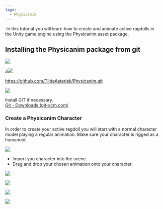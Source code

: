 ```yaml
---
tags:
  - Physicanim
---
```

 In this tutorial you will learn how to create and animate active ragdolls in the Unity game engine using the Physicanim asset package.

## Installing the Physicanim package from git

[![](https://blogger.googleusercontent.com/img/b/R29vZ2xl/AVvXsEjkl-Ddj8zs7GpV0X_UjuijT6V6uqAM0lMaxC3vnGBHRSTkERfaPgfOLv8jDYuhmrAv365unnNtQ5O6bhsEZX6UFV5d0Iof_PHxtj1LklXejVNW2QzfHpD1rKr0Di-UNTurXVqqFhPsoVURSiTL2IGCvuS5_MhPvjUkIJNaLZmdQlZslWMol-_wtw5SlA/s320/632dde1d-3251-47e2-9dc7-ad6eb6fc3e60_image5.png)](https://www.blogger.com/u/1/blog/post/edit/5175033775044694573/1733388939332829682?hl=en-GB#)

  

  

a[![](https://blogger.googleusercontent.com/img/b/R29vZ2xl/AVvXsEjwcJL-7sb1n-EpjVQ_i-h3OgUCnaf1S1kbybVG8cf09LVVAIaYhLjnjEBTxWxto0FvbOz7GLbrvB0MH3peFyUi7ZUHeLf_wJGtHdBgNhDKAp3Ux0tnSTmB1e3WMU88nUB2EnhuDhMiHBRT_yrdXateZMydQYqeojX2GVWID4FM0wNfj7CUTp0n5MCDOQ/s1600/Screenshot%202022-10-25%20001827.jpg)](https://www.blogger.com/u/1/blog/post/edit/5175033775044694573/1733388939332829682?hl=en-GB#)

https://github.com/TildeAsterisk/Physicanim.git

[![](https://blogger.googleusercontent.com/img/b/R29vZ2xl/AVvXsEiz7MxvHmxzCejMSYJdUcIa4Xao7QhhrkVVzIPmG2_4TKKI5i6KxYBAQ_EU9j2UnooXjVrj0vA_J7HJ69MzS9SqK0yoO3jG5d-hP1Yzm1YpS81RMqeeKA6FSbzijnHklBiZU8Typz07YMYTLfPAar-HHB3O3YJVhzOMkWyCnWnod5J-lcnEm5d4KXecoA/s320/Screenshot%202022-10-25%20001952.jpg)](https://www.blogger.com/u/1/blog/post/edit/5175033775044694573/1733388939332829682?hl=en-GB#)

  

Install GIT if necessary.  
[Git - Downloads (git-scm.com)](https://www.blogger.com/u/1/blog/post/edit/5175033775044694573/1733388939332829682?hl=en-GB#)

### Create a Physicanim Character

In order to create your active ragdoll you will start with a normal character model playing a regular animation. Make sure your character is rigged as a humanoid.

[![](https://blogger.googleusercontent.com/img/b/R29vZ2xl/AVvXsEjFTGOo6qLiEM-QW_bktTDyJc7WBq6rS_VENQMUbT96CETum1zIW2LTXJDOVZx19mEtTv5NxN-YtgAjAeoPgs55SDDAvyhkspy80huAwCqPJXGDuyYJdhn6afFnprUC69o1GQV0GGGmIdT_BOzF4ib8exbntg7XsmhbAAJE34blDeq_FjBp_5P-6cNg3Q/s320/Screenshot%202022-10-25%20003216.jpg)](https://www.blogger.com/u/1/blog/post/edit/5175033775044694573/1733388939332829682?hl=en-GB#)

- Import you character into the scene.
- Drag and drop your chosen animation onto your character.

[![](https://blogger.googleusercontent.com/img/b/R29vZ2xl/AVvXsEi11IZ-oSdydSThkWWWZxGAIwcmNDDIFTxD4F7LZwds38oN063vCQfOkq5W9C7V_IhOztFodosVuHmxfPKfmV2SbVCBlJdjIraz5M19JU37UHXvR2as1xFXQtL6PniQZKFtVKnlfA8Q2NR_0-vp78KyHvJ8ew4iEIykDRmCcUmUNcqlQrnLtLB5Gw0PfA/s320/Screenshot%202022-10-25%20002228.jpg)](https://www.blogger.com/u/1/blog/post/edit/5175033775044694573/1733388939332829682?hl=en-GB#)

  

[![](https://blogger.googleusercontent.com/img/b/R29vZ2xl/AVvXsEgZuievucbnCnXVRxA_lAvY5xpv-Sp1N4A5BMiplHAgDpaX8i3jtgc6iiGFMhE2JFjIXVoKw3idceaHHpgMJv3s-F2zaV1CLVCNvHIEwGqg_NOtDA2tXyQ0yEvZcY96D3hsW7BKv8NxK8aAAVATQxONnz6Qei53tfedeNKd140BaaLZxtatpPdqf3B13A/s320/Screenshot%202022-10-25%20002348.jpg)](https://www.blogger.com/u/1/blog/post/edit/5175033775044694573/1733388939332829682?hl=en-GB#)

  

  

  

[![](https://blogger.googleusercontent.com/img/b/R29vZ2xl/AVvXsEhBeYY-k_C9SanqWSyJcoz-NVc6QDPB0SfGk_LhAJtEqbhM70bNgkB_f0upk3NwBgC6LkByMLx8B287B7riQbG0sBD9skxAZDgA8ePHAuTy6dVi5o1jFKhP2a_SuN02sPZVPCbe_vYHWHowca_-AJJg5S1VPbscQMao0bPjeDFrRMEmg_Rkdn4MqeY1WQ/s320/Screenshot%202022-10-25%20002631.jpg)](https://www.blogger.com/u/1/blog/post/edit/5175033775044694573/1733388939332829682?hl=en-GB#)

  

[![](https://blogger.googleusercontent.com/img/b/R29vZ2xl/AVvXsEizxw2KmZlHywWdGHeFfPUU02DiKN2V7T71h5e3EE4A63G__DQo32TBecz7k2bO7I_lcmCjNOlMxcZDQWSRb-vlMyOpjsXYBD2cA4LC-WE1UWVZu56mweDFTnl6Ym9UEomhRcVkuOaodcL9TbAnbdqqQP7JFhQT2C7nKGY08ptcXNFirg7Ney-FRk6IZg/s1600/Screenshot%202022-10-25%20002649.jpg)](https://www.blogger.com/u/1/blog/post/edit/5175033775044694573/1733388939332829682?hl=en-GB#)